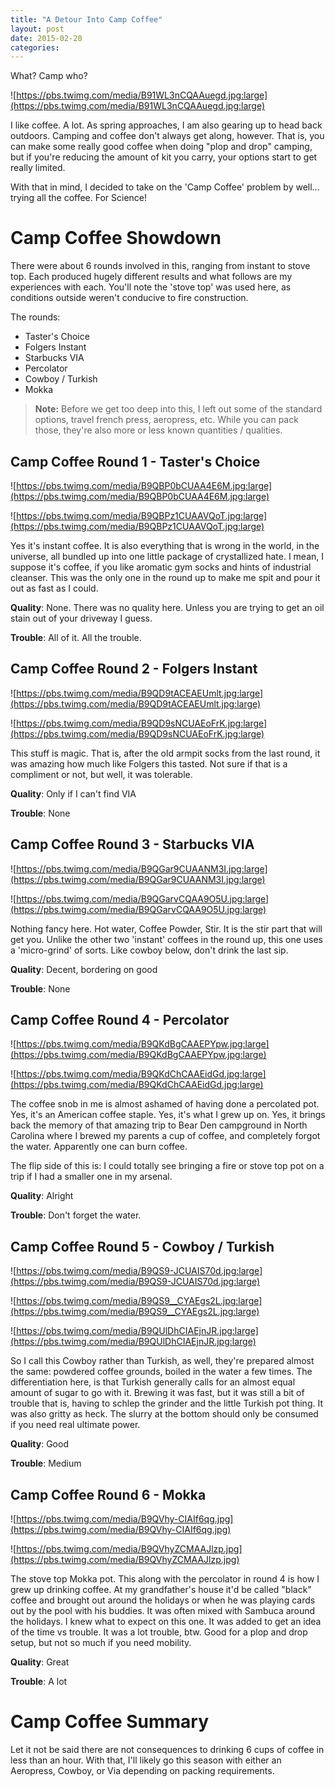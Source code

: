 ```yaml
---
title: "A Detour Into Camp Coffee"
layout: post
date: 2015-02-20
categories: 
---
```


What? Camp who?

![https://pbs.twimg.com/media/B91WL3nCQAAuegd.jpg:large](https://pbs.twimg.com/media/B91WL3nCQAAuegd.jpg:large)

I like coffee. A lot. As spring approaches, I am also gearing up to head back outdoors. Camping and coffee don't always get along, however. That is, you can make some really good coffee when doing "plop and drop" camping, but if you're reducing the amount of kit you carry, your options start to get really limited.

With that in mind, I decided to take on the 'Camp Coffee' problem by well... trying all the coffee. For Science!

# Camp Coffee Showdown

There were about 6 rounds involved in this, ranging from instant to stove top. Each produced hugely different results and what follows are my experiences with each. You'll note the 'stove top' was used here, as conditions outside weren't conducive to fire construction.

The rounds:

* Taster's Choice
* Folgers Instant
* Starbucks VIA
* Percolator
* Cowboy / Turkish
* Mokka

>**Note:** Before we get too deep into this, I left out some of the standard options, travel french press, aeropress, etc. While you can pack those, they're also more or less known quantities / qualities.

## Camp Coffee Round 1 - Taster's Choice

![https://pbs.twimg.com/media/B9QBP0bCUAA4E6M.jpg:large](https://pbs.twimg.com/media/B9QBP0bCUAA4E6M.jpg:large)

![https://pbs.twimg.com/media/B9QBPz1CUAAVQoT.jpg:large](https://pbs.twimg.com/media/B9QBPz1CUAAVQoT.jpg:large)

Yes it's instant coffee. It is also everything that is wrong in the world, in the universe, all bundled up into one little package of crystallized hate. I mean, I suppose it's coffee, if you like aromatic gym socks and hints of industrial cleanser. This was the only one in the round up to make me spit and pour it out as fast as I could.

**Quality**: None. There was no quality here. Unless you are trying to get an oil stain out of your driveway I guess.

**Trouble**: All of it. All the trouble.

## Camp Coffee Round 2 - Folgers Instant

![https://pbs.twimg.com/media/B9QD9tACEAEUmlt.jpg:large](https://pbs.twimg.com/media/B9QD9tACEAEUmlt.jpg:large)

![https://pbs.twimg.com/media/B9QD9sNCUAEoFrK.jpg:large](https://pbs.twimg.com/media/B9QD9sNCUAEoFrK.jpg:large)

This stuff is magic. That is, after the old armpit socks from the last round, it was amazing how much like Folgers this tasted. Not sure if that is a compliment or not, but well, it was tolerable.

**Quality**: Only if I can't find VIA

**Trouble**: None

## Camp Coffee Round 3 - Starbucks VIA

![https://pbs.twimg.com/media/B9QGar9CUAANM3I.jpg:large](https://pbs.twimg.com/media/B9QGar9CUAANM3I.jpg:large)

![https://pbs.twimg.com/media/B9QGarvCQAA9O5U.jpg:large](https://pbs.twimg.com/media/B9QGarvCQAA9O5U.jpg:large)

Nothing fancy here. Hot water, Coffee Powder, Stir. It is the stir part that will get you. Unlike the other two 'instant' coffees in the round up, this one uses a 'micro-grind' of sorts. Like cowboy below, don't drink the last sip.

**Quality**: Decent, bordering on good

**Trouble**: None

## Camp Coffee Round 4 - Percolator

![https://pbs.twimg.com/media/B9QKdBgCAAEPYpw.jpg:large](https://pbs.twimg.com/media/B9QKdBgCAAEPYpw.jpg:large)

![https://pbs.twimg.com/media/B9QKdChCAAEidGd.jpg:large](https://pbs.twimg.com/media/B9QKdChCAAEidGd.jpg:large)

The coffee snob in me is almost ashamed of having done a percolated pot. Yes, it's an American coffee staple. Yes, it's what I grew up on. Yes, it brings back the memory of that amazing trip to Bear Den campground in North Carolina where I brewed my parents a cup of coffee, and completely forgot the water. Apparently one can burn coffee.

The flip side of this is: I could totally see bringing a fire or stove top pot on a trip if I had a smaller one in my arsenal.

**Quality**: Alright

**Trouble**: Don't forget the water.

## Camp Coffee Round 5 - Cowboy / Turkish

![https://pbs.twimg.com/media/B9QS9-JCUAIS70d.jpg:large](https://pbs.twimg.com/media/B9QS9-JCUAIS70d.jpg:large)

![https://pbs.twimg.com/media/B9QS9__CYAEgs2L.jpg:large](https://pbs.twimg.com/media/B9QS9__CYAEgs2L.jpg:large)

![https://pbs.twimg.com/media/B9QUlDhCIAEjnJR.jpg:large](https://pbs.twimg.com/media/B9QUlDhCIAEjnJR.jpg:large)

So I call this Cowboy rather than Turkish, as well, they're prepared almost the same: powdered coffee grounds, boiled in the water a few times. The differentiation here, is that Turkish generally calls for an almost equal amount of sugar to go with it. Brewing it was fast, but it was still a bit of trouble that is, having to schlep the grinder and the little Turkish pot thing. It was also gritty as heck. The slurry at the bottom should only be consumed if you need real ultimate power.

**Quality**: Good

**Trouble**: Medium

## Camp Coffee Round 6 - Mokka

![https://pbs.twimg.com/media/B9QVhy-CIAIf6qg.jpg](https://pbs.twimg.com/media/B9QVhy-CIAIf6qg.jpg)

![https://pbs.twimg.com/media/B9QVhyZCMAAJlzp.jpg](https://pbs.twimg.com/media/B9QVhyZCMAAJlzp.jpg)

The stove top Mokka pot. This along with the percolator in round 4 is how I grew up drinking coffee. At my grandfather's house it'd be called "black" coffee and brought out around the holidays or when he was playing cards out by the pool with his buddies. It was often mixed with Sambuca around the holidays. I knew what to expect on this one. It was added to get an idea of the time vs trouble. It was a lot trouble, btw. Good for a plop and drop setup, but not so much if you need mobility.

**Quality**: Great

**Trouble**: A lot

# Camp Coffee Summary

Let it not be said there are not consequences to drinking 6 cups of coffee in less than an hour. With that, I'll likely go this season with either an Aeropress, Cowboy, or Via depending on packing requirements.
